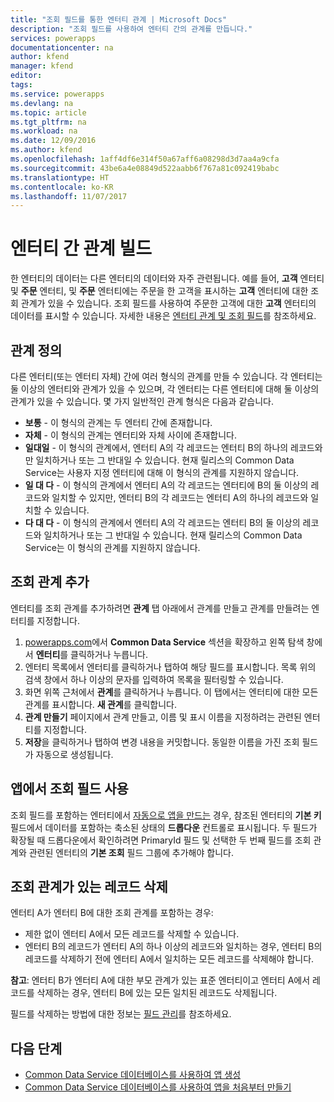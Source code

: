 ```yaml
---
title: "조회 필드를 통한 엔터티 관계 | Microsoft Docs"
description: "조회 필드를 사용하여 엔터티 간의 관계를 만듭니다."
services: powerapps
documentationcenter: na
author: kfend
manager: kfend
editor: 
tags: 
ms.service: powerapps
ms.devlang: na
ms.topic: article
ms.tgt_pltfrm: na
ms.workload: na
ms.date: 12/09/2016
ms.author: kfend
ms.openlocfilehash: 1aff4df6e314f50a67aff6a08298d3d7aa4a9cfa
ms.sourcegitcommit: 43be6a4e08849d522aabb6f767a81c092419babc
ms.translationtype: HT
ms.contentlocale: ko-KR
ms.lasthandoff: 11/07/2017
---
```

# <a name="build-a-relationship-between-entities"></a>엔터티 간 관계 빌드
한 엔터티의 데이터는 다른 엔터티의 데이터와 자주 관련됩니다. 예를 들어, **고객** 엔터티 및 **주문** 엔터티, 및 **주문** 엔터티에는 주문을 한 고객을 표시하는 **고객** 엔터티에 대한 조회 관계가 있을 수 있습니다. 조회 필드를 사용하여 주문한 고객에 대한 **고객** 엔터티의 데이터를 표시할 수 있습니다. 자세한 내용은 [엔터티 관계 및 조회 필드](https://docs.microsoft.com/en-us/common-data-service/entity-reference/relationships)를 참조하세요.

## <a name="define-a-relationship"></a>관계 정의
다른 엔터티(또는 엔터티 자체) 간에 여러 형식의 관계를 만들 수 있습니다. 각 엔터티는 둘 이상의 엔터티와 관계가 있을 수 있으며, 각 엔터티는 다른 엔터티에 대해 둘 이상의 관계가 있을 수 있습니다. 몇 가지 일반적인 관계 형식은 다음과 같습니다.

* **보통** - 이 형식의 관계는 두 엔터티 간에 존재합니다.
* **자체** - 이 형식의 관계는 엔터티와 자체 사이에 존재합니다.
* **일대일** - 이 형식의 관계에서, 엔터티 A의 각 레코드는 엔터티 B의 하나의 레코드와만 일치하거나 또는 그 반대일 수 있습니다. 현재 릴리스의 Common Data Service는 사용자 지정 엔터티에 대해 이 형식의 관계를 지원하지 않습니다.
* **일 대 다** - 이 형식의 관계에서 엔터티 A의 각 레코드는 엔터티에 B의 둘 이상의 레코드와 일치할 수 있지만, 엔터티 B의 각 레코드는 엔터티 A의 하나의 레코드와 일치할 수 있습니다.
* **다 대 다** - 이 형식의 관계에서 엔터티 A의 각 레코드는 엔터티 B의 둘 이상의 레코드와 일치하거나 또는 그 반대일 수 있습니다. 현재 릴리스의 Common Data Service는 이 형식의 관계를 지원하지 않습니다.

## <a name="add-a-lookup-relation"></a>조회 관계 추가
엔터티를 조회 관계를 추가하려면 **관계** 탭 아래에서 관계를 만들고 관계를 만들려는 엔터티를 지정합니다.

1. [powerapps.com](https://web.powerapps.com)에서 **Common Data Service** 섹션을 확장하고 왼쪽 탐색 창에서 **엔터티**를 클릭하거나 누릅니다.
2. 엔터티 목록에서 엔터티를 클릭하거나 탭하여 해당 필드를 표시합니다. 목록 위의 검색 창에서 하나 이상의 문자를 입력하여 목록을 필터링할 수 있습니다.
3. 화면 위쪽 근처에서 **관계**를 클릭하거나 누릅니다. 이 탭에서는 엔터티에 대한 모든 관계를 표시합니다. **새 관계**를 클릭합니다.
4. **관계 만들기** 페이지에서 관계 만들고, 이름 및 표시 이름을 지정하려는 관련된 엔터티를 지정합니다.
5. **저장**을 클릭하거나 탭하여 변경 내용을 커밋합니다. 동일한 이름을 가진 조회 필드가 자동으로 생성됩니다.

## <a name="use-a-lookup-field-in-an-app"></a>앱에서 조회 필드 사용
조회 필드를 포함하는 엔터티에서 [자동으로 앱을 만드는](data-platform-create-app.md) 경우, 참조된 엔터티의 **기본 키** 필드에서 데이터를 포함하는 축소된 상태의 **드롭다운** 컨트롤로 표시됩니다. 두 필드가 확장될 때 드롭다운에서 확인하려면 PrimaryId 필드 및 선택한 두 번째 필드를 조회 관계와 관련된 엔터티의 **기본 조회** 필드 그룹에 추가해야 합니다.

## <a name="delete-a-record-with-a-lookup-relation"></a>조회 관계가 있는 레코드 삭제
엔터티 A가 엔터티 B에 대한 조회 관계를 포함하는 경우:

* 제한 없이 엔터티 A에서 모든 레코드를 삭제할 수 있습니다.
* 엔터티 B의 레코드가 엔터티 A의 하나 이상의 레코드와 일치하는 경우, 엔터티 B의 레코드를 삭제하기 전에 엔터티 A에서 일치하는 모든 레코드를 삭제해야 합니다.

**참고**: 엔터티 B가 엔터티 A에 대한 부모 관계가 있는 표준 엔터티이고 엔터티 A에서 레코드를 삭제하는 경우, 엔터티 B에 있는 모든 일치된 레코드도 삭제됩니다.

필드를 삭제하는 방법에 대한 정보는 [필드 관리](data-platform-manage-fields.md)를 참조하세요.

## <a name="next-steps"></a>다음 단계
* [Common Data Service 데이터베이스를 사용하여 앱 생성](data-platform-create-app.md)
* [Common Data Service 데이터베이스를 사용하여 앱을 처음부터 만들기](data-platform-create-app-scratch.md)

